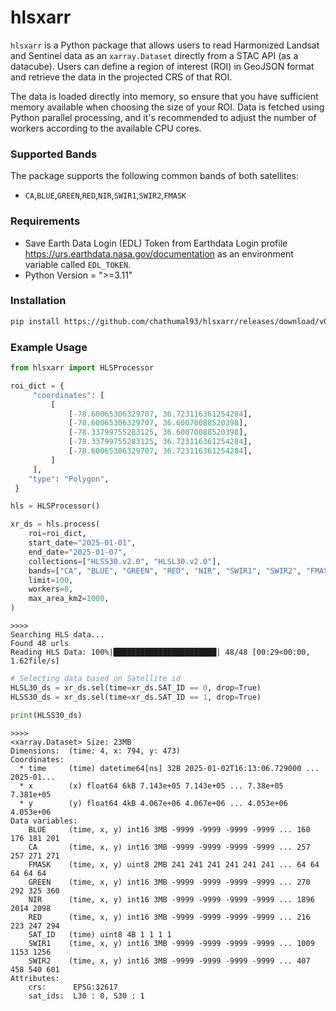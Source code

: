 # hlsxarr

`hlsxarr` is a Python package that allows users to read Harmonized Landsat and Sentinel data as an `xarray.Dataset` directly from a STAC API (as a datacube). Users can define a region of interest (ROI) in GeoJSON format and retrieve the data in the projected CRS of that ROI.

The data is loaded directly into memory, so ensure that you have sufficient memory available when choosing the size of your ROI. Data is fetched using Python parallel processing, and it's recommended to adjust the number of workers according to the available CPU cores.

### Supported Bands
The package supports the following common bands of both satellites:
- `CA`,`BLUE`,`GREEN`,`RED`,`NIR`,`SWIR1`,`SWIR2`,`FMASK`

### Requirements
 - Save Earth Data Login (EDL) Token from Earthdata Login profile https://urs.earthdata.nasa.gov/documentation as an environment variable called `EDL_TOKEN`.
 - Python Version = ">=3.11"

### Installation
``` bash
pip install https://github.com/chathumal93/hlsxarr/releases/download/v0.1.0/hlsxarr-0.1.0-py3-none-any.whl
```

### Example Usage
``` python
from hlsxarr import HLSProcessor

roi_dict = {
     "coordinates": [
         [
             [-78.60065306329707, 36.723116361254284],
             [-78.60065306329707, 36.60070088520398],
             [-78.33799755283125, 36.60070088520398],
             [-78.33799755283125, 36.723116361254284],
             [-78.60065306329707, 36.723116361254284],
         ]
     ],
    "type": "Polygon",
 }

hls = HLSProcessor()

xr_ds = hls.process(
    roi=roi_dict,
    start_date="2025-01-01",
    end_date="2025-01-07",
    collections=["HLSS30.v2.0", "HLSL30.v2.0"],
    bands=["CA", "BLUE", "GREEN", "RED", "NIR", "SWIR1", "SWIR2", "FMASK"],
    limit=100,
    workers=8,
    max_area_km2=1000,
)
```
```
>>>>
Searching HLS data...
Found 48 urls
Reading HLS Data: 100%|███████████████████████| 48/48 [00:29<00:00,  1.62file/s]
```

``` python
# Selecting data based on Satellite id
HLSL30_ds = xr_ds.sel(time=xr_ds.SAT_ID == 0, drop=True)
HLSS30_ds = xr_ds.sel(time=xr_ds.SAT_ID == 1, drop=True)

print(HLSS30_ds)
```

```
>>>>
<xarray.Dataset> Size: 23MB
Dimensions:  (time: 4, x: 794, y: 473)
Coordinates:
  * time     (time) datetime64[ns] 32B 2025-01-02T16:13:06.729000 ... 2025-01...
  * x        (x) float64 6kB 7.143e+05 7.143e+05 ... 7.38e+05 7.381e+05
  * y        (y) float64 4kB 4.067e+06 4.067e+06 ... 4.053e+06 4.053e+06
Data variables:
    BLUE     (time, x, y) int16 3MB -9999 -9999 -9999 -9999 ... 160 176 181 201
    CA       (time, x, y) int16 3MB -9999 -9999 -9999 -9999 ... 257 257 271 271
    FMASK    (time, x, y) uint8 2MB 241 241 241 241 241 241 ... 64 64 64 64 64
    GREEN    (time, x, y) int16 3MB -9999 -9999 -9999 -9999 ... 270 292 325 360
    NIR      (time, x, y) int16 3MB -9999 -9999 -9999 -9999 ... 1896 2014 2098
    RED      (time, x, y) int16 3MB -9999 -9999 -9999 -9999 ... 216 223 247 294
    SAT_ID   (time) uint8 4B 1 1 1 1
    SWIR1    (time, x, y) int16 3MB -9999 -9999 -9999 -9999 ... 1009 1153 1256
    SWIR2    (time, x, y) int16 3MB -9999 -9999 -9999 -9999 ... 407 458 540 601
Attributes:
    crs:      EPSG:32617
    sat_ids:  L30 : 0, S30 : 1
```
